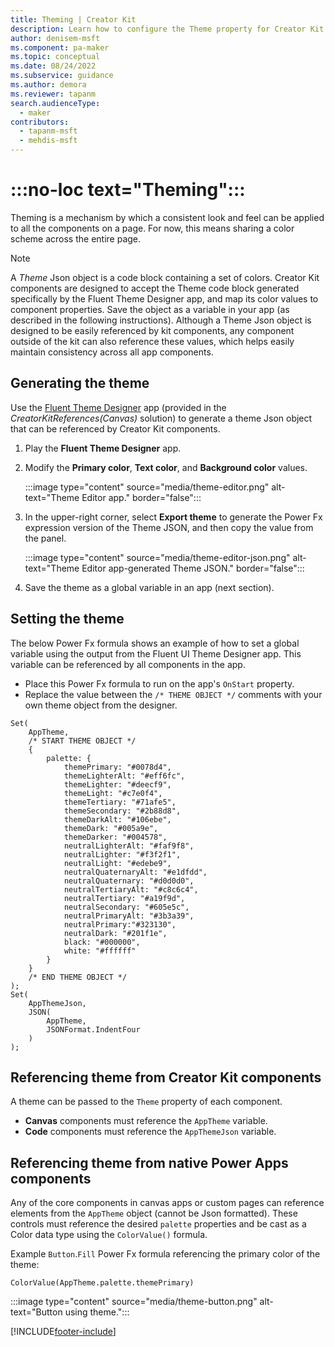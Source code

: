 ```yaml
---
title: Theming | Creator Kit
description: Learn how to configure the Theme property for Creator Kit components.
author: denisem-msft
ms.component: pa-maker
ms.topic: conceptual
ms.date: 08/24/2022
ms.subservice: guidance
ms.author: demora
ms.reviewer: tapanm
search.audienceType: 
  - maker
contributors:
  - tapanm-msft
  - mehdis-msft
---
```


# :::no-loc text="Theming":::

Theming is a mechanism by which a consistent look and feel can be applied to all the components on a page. For now, this means sharing a color scheme across the entire page.

> [!NOTE]
> A *Theme* Json object is a code block containing a set of colors. Creator Kit components are designed to accept the Theme code block generated specifically by the Fluent Theme Designer app, and map its color values to component properties. Save the object as a variable in your app (as described in the following instructions). Although a Theme Json object is designed to be easily referenced by kit components, any component outside of the kit can also reference these values, which helps easily maintain consistency across all app components.

## Generating the theme

Use the [Fluent Theme Designer](/power-platform/guidance/creator-kit/creator-kit-explained#theme-editor-app) app (provided in the *CreatorKitReferences(Canvas)* solution) to generate a theme Json object that can be referenced by Creator Kit components.

1. Play the **Fluent Theme Designer** app.

1. Modify the **Primary color**, **Text color**, and **Background color** values.

    :::image type="content" source="media/theme-editor.png" alt-text="Theme Editor app." border="false":::

1. In the upper-right corner, select **Export theme** to generate the Power Fx expression version of the Theme JSON, and then copy the value from the panel.

    :::image type="content" source="media/theme-editor-json.png" alt-text="Theme Editor app-generated Theme JSON." border="false":::

1. Save the theme as a global variable in an app (next section).

## Setting the theme
The below Power Fx formula shows an example of how to set a global variable using the output from the Fluent UI Theme Designer app. This variable can be referenced by all components in the app. 

- Place this Power Fx formula to run on the app's `OnStart` property. 
- Replace the value between the `/* THEME OBJECT */` comments with your own theme object from the designer.

```powerapps-dot
Set(
    AppTheme,
    /* START THEME OBJECT */
    {
        palette: {
            themePrimary: "#0078d4",
            themeLighterAlt: "#eff6fc",
            themeLighter: "#deecf9",
            themeLight: "#c7e0f4",
            themeTertiary: "#71afe5",
            themeSecondary: "#2b88d8",
            themeDarkAlt: "#106ebe",
            themeDark: "#005a9e",
            themeDarker: "#004578",
            neutralLighterAlt: "#faf9f8",
            neutralLighter: "#f3f2f1",
            neutralLight: "#edebe9",
            neutralQuaternaryAlt: "#e1dfdd",
            neutralQuaternary: "#d0d0d0",
            neutralTertiaryAlt: "#c8c6c4",
            neutralTertiary: "#a19f9d",
            neutralSecondary: "#605e5c",
            neutralPrimaryAlt: "#3b3a39",
            neutralPrimary:"#323130",
            neutralDark: "#201f1e",
            black: "#000000",
            white: "#ffffff"
        }
    }
    /* END THEME OBJECT */
);
Set(
    AppThemeJson,
    JSON(
        AppTheme,
        JSONFormat.IndentFour
    )
);
```

## Referencing theme from Creator Kit components
A theme can be passed to the `Theme` property of each component. 

- **Canvas** components must reference the `AppTheme` variable.
- **Code** components must reference the `AppThemeJson` variable.

## Referencing theme from native Power Apps components
Any of the core components in canvas apps or custom pages can reference elements from the `AppTheme` object (cannot be Json formatted). These controls must reference the desired `palette` properties and be cast as a Color data type using the `ColorValue()` formula.

Example `Button`.`Fill` Power Fx formula referencing the primary color of the theme:
```powerapps-dot
ColorValue(AppTheme.palette.themePrimary)
```

:::image type="content" source="media/theme-button.png" alt-text="Button using theme.":::

[!INCLUDE[footer-include](../../includes/footer-banner.md)]
